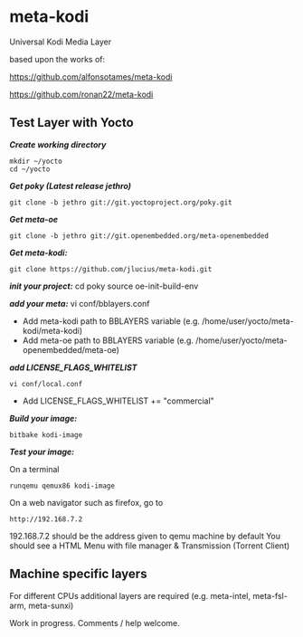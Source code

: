 meta-kodi
==============

Universal Kodi Media Layer

based upon the works of:

https://github.com/alfonsotames/meta-kodi

https://github.com/ronan22/meta-kodi

## Test Layer with Yocto

**_Create working directory_**

    mkdir ~/yocto
    cd ~/yocto

**_Get poky (Latest release jethro)_**

    git clone -b jethro git://git.yoctoproject.org/poky.git
 
**_Get meta-oe_**

    git clone -b jethro git://git.openembedded.org/meta-openembedded

**_Get meta-kodi:_**

    git clone https://github.com/jlucius/meta-kodi.git

**_init your project:_**
    cd poky
    source oe-init-build-env

**_add your meta:_**
    vi conf/bblayers.conf 

* Add meta-kodi path to BBLAYERS variable (e.g. /home/user/yocto/meta-kodi/meta-kodi)
* Add meta-oe path to BBLAYERS variable (e.g. /home/user/yocto/meta-openembedded/meta-oe)
 
**_add LICENSE_FLAGS_WHITELIST_**

    vi conf/local.conf

* Add LICENSE_FLAGS_WHITELIST += "commercial"

**_Build your image:_**

    bitbake kodi-image 

**_Test your image:_**

On a terminal

    runqemu qemux86 kodi-image

On a web navigator such as firefox, go to

    http://192.168.7.2

192.168.7.2 should be the address given to qemu machine by default
You should see a HTML Menu with file manager & Transmission (Torrent Client)


## Machine specific layers

For different CPUs additional layers are required (e.g. meta-intel, meta-fsl-arm, meta-sunxi)

Work in progress. Comments / help welcome.